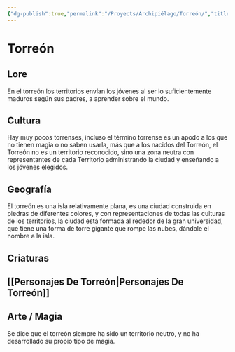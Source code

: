 ```yaml
---
{"dg-publish":true,"permalink":"/Proyects/Archipiélago/Torreón/","title":"Torreón","tags":["Contexto/Drawingattack"],"created":"2023-03-21T13:19:35.927-05:00","updated":"2023-10-24T11:20:46.699-05:00"}
---
```



# Torreón

## Lore

En el torreón los territorios envían los jóvenes al ser lo suficientemente maduros según sus padres, a aprender sobre el mundo.

## Cultura

Hay muy pocos torrenses, incluso el término torrense es un apodo a los que no tienen magia o no saben usarla, más que a los nacidos del Torreón, el Torreón no es un territorio reconocido, sino una zona neutra con representantes de cada Territorio administrando la ciudad y enseñando a los jóvenes elegidos.

## Geografía

El torreón es una isla relativamente plana, es una ciudad construida en piedras de diferentes colores, y con representaciones de todas las culturas de los territorios, la ciudad está formada al rededor de la gran universidad, que tiene una forma de torre gigante que rompe las nubes, dándole el nombre a la isla.

## Criaturas

## [[Personajes De Torreón\|Personajes De Torreón]]

## Arte / Magia

Se dice que el torreón siempre ha sido un territorio neutro, y no ha desarrollado su propio tipo de magia.
